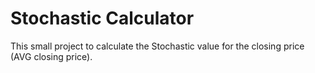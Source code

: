 # Stochastic Calculator

This small project to calculate the Stochastic value for the closing price (AVG closing price).

